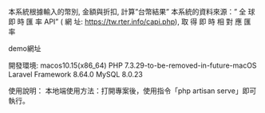 本系統根據輸入的幣別, 金額與折扣, 計算”台幣結果”
本系統的資料來源：” 全 球 即 時 匯 率 API” ( 網 址: https://tw.rter.info/capi.php), 取 得 即 時 相 對 應 匯 率

demo網址

開發環境:
macos10.15(x86_64)
PHP 7.3.29-to-be-removed-in-future-macOS
Laravel Framework 8.64.0
MySQL 8.0.23

使用說明：
本地端使用方法：打開專案後，使用指令「php artisan serve」即可執行。